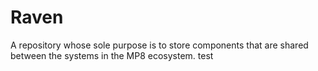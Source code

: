 # Raven

A repository whose sole purpose is to store components that are shared between the systems in the MP8 ecosystem.
test